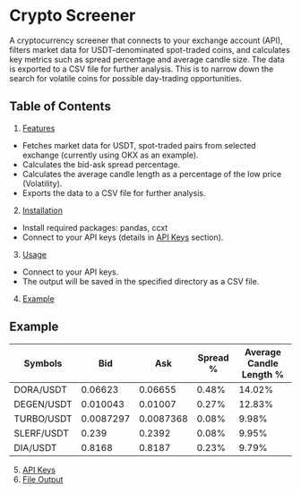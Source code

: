 # Crypto Screener

A cryptocurrency screener that connects to your exchange account (API), filters market data for USDT-denominated spot-traded coins, and calculates key metrics such as spread percentage and average candle size. The data is exported to a CSV file for further analysis. This is to narrow down the search for volatile coins for possible day-trading opportunities.

## Table of Contents
1. [Features](#features)
- Fetches market data for USDT, spot-traded pairs from selected exchange (currently using OKX as an example).
- Calculates the bid-ask spread percentage.
- Calculates the average candle length as a percentage of the low price (Volatility).
- Exports the data to a CSV file for further analysis.

2. [Installation](#installation)
- Install required packages:
  pandas, ccxt
- Connect to your API keys (details in [API Keys](#api-keys) section).

3. [Usage](#usage)
-  Connect to your API keys.
-  The output will be saved in the specified directory as a CSV file.

4. [Example](#example)
## Example

| Symbols     | Bid        | Ask        | Spread % | Average Candle Length % |
|-------------|------------|------------|----------|-------------------------|
| DORA/USDT   | 0.06623    | 0.06655    | 0.48%    | 14.02%                  |
| DEGEN/USDT  | 0.010043   | 0.01007    | 0.27%    | 12.83%                  |
| TURBO/USDT  | 0.0087297  | 0.0087368  | 0.08%    | 9.98%                   |
| SLERF/USDT  | 0.239      | 0.2392     | 0.08%    | 9.95%                   |
| DIA/USDT    | 0.8168     | 0.8187     | 0.23%    | 9.79%                   |



5. [API Keys](#api-keys)
6. [File Output](#file-output)
